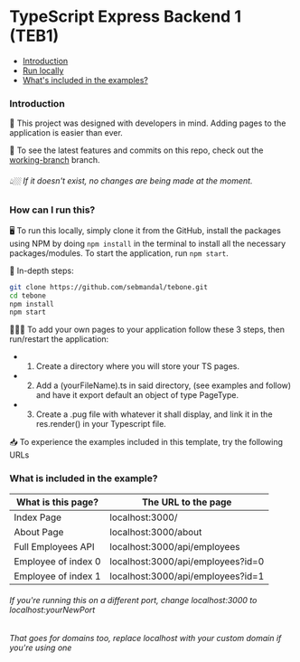 # TypeScript Express Backend 1 (TEB1)

- [Introduction](#introduction)
- [Run locally](#how-can-i-run-this)
- [What's included in the examples?](#what-is-included-in-the-example)

### Introduction

🦚 This project was designed with developers in mind. Adding pages to the application is easier than ever.

📲 To see the latest features and commits on this repo, check out the [working-branch](https://github.com/sebmandal/tebone/tree/working-branch) branch.

###### 👆🏼 If it doesn't exist, no changes are being made at the moment.

### How can I run this?

🖥 To run this locally, simply clone it from the GitHub, install the packages using NPM by doing `npm install` in the terminal to install all the necessary packages/modules. To start the application, run `npm start`.

📑 In-depth steps:

```bash
git clone https://github.com/sebmandal/tebone.git
cd tebone
npm install
npm start
```

👨🏻‍💻 To add your own pages to your application follow these 3 steps, then run/restart the application:

- 1. Create a directory where you will store your TS pages.
- 2. Add a (yourFileName).ts in said directory, (see examples and follow) and have it export default an object of type PageType.
- 3. Create a .pug file with whatever it shall display, and link it in the res.render() in your Typescript file.

📥 To experience the examples included in this template, try the following URLs

### What is included in the example?

| What is this page?  | The URL to the page               |
| ------------------- | --------------------------------- |
| Index Page          | localhost:3000/                   |
| About Page          | localhost:3000/about              |
| Full Employees API  | localhost:3000/api/employees      |
| Employee of index 0 | localhost:3000/api/employees?id=0 |
| Employee of index 1 | localhost:3000/api/employees?id=1 |

###### If you're running this on a different port, change localhost:3000 to localhost:yourNewPort

###### That goes for domains too, replace localhost with your custom domain if you're using one
